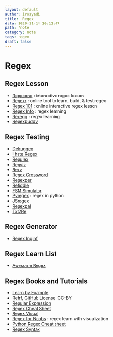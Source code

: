 ```yaml
---
layout: default
author: irosyadi
title:  Regex
date: 2020-11-14 20:12:07
path: /note
category: note
tags: regex
draft: false
---
```


# Regex

## Regex Lesson
- [Regexone](https://regexone.com/) : interactive regex lesson
- [Regexr](https://regexr.com/) : online tool to learn, build, & test regex
- [Regex 101](https://regex101.com/) : online interactive regex lesson
- [Regex Info](https://www.regular-expressions.info/) : regex learning
- [Rexegg](https://rexegg.com/) : regex learning
- [Regexbuddy](https://www.regexbuddy.com/)

## Regex Testing
- [Debuggex](https://www.debuggex.com/)
- [I hate Regex](https://ihateregex.io/)
- [Regulex](https://jex.im/regulex/)
- [Regviz](https://regviz.org/)
- [Rexv](https://www.rexv.org/)
- [Regex Crossword](https://regexcrossword.com/)
- [Regexper](https://regexper.com/)
- [Refiddle](https://refiddle.com/)
- [FSM Simulator](https://ivanzuzak.info/noam/webapps/fsm_simulator/)
- [Pyregex](https://www.pyregex.com/) : regex in python
- [JSregex](https://jsregex.com/)
- [Regexpal](https://www.regexpal.com/)
- [Txt2Re](https://www.txt2re.com/index_php3.html)

## Regex Generator
- [Regex Inginf](https://regex.inginf.units.it/)

## Regex Learn List
- [Awesome Regex](https://github.com/aloisdg/awesome-regex)

## Regex Books and Tutorials
- [Learn by Example](https://learnbyexample.github.io/books/)
- [Refrf](https://refrf.shreyasminocha.me/), [GitHub](https://github.com/shreyasminocha/regex-for-regular-folk) License: CC-BY
- [Regular Expression](https://www.princeton.edu/~mlovett/reference/Regular-Expressions.pdf)
- [Regex Cheat Sheet](https://cheatography.com/davechild/cheat-sheets/regular-expressions/)
- [Regex Visual](https://amitness.com/regex/)
- [Regex for Noobs](https://www.janmeppe.com/blog/regex-for-noobs/) : regex learn with visualization
- [Python Regex Cheat sheet](https://learnbyexample.github.io/python-regex-cheatsheet/)
- [Regex Syntax](https://www.greenend.org.uk/rjk/tech/regexp.html)
<!--stackedit_data:
eyJoaXN0b3J5IjpbLTExMDY2NTY0MTFdfQ==
-->
